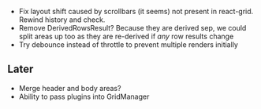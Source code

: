 - Fix layout shift caused by scrollbars (it seems) not present in react-grid. Rewind history and check.
- Remove DerivedRowsResult? Because they are derived sep, we could split areas up too as they are re-derived if _any_ row results change
- Try debounce instead of throttle to prevent multiple renders initially

## Later

- Merge header and body areas?
- Ability to pass plugins into GridManager
